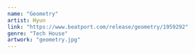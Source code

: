 ```yaml
---
name: "Geometry"
artist: Hyun
link: "https://www.beatport.com/release/geometry/1959292"
genre: "Tech House"
artwork: "geometry.jpg"
---
```

